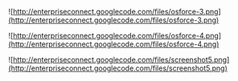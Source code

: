 ![http://enterpriseconnect.googlecode.com/files/osforce-3.png](http://enterpriseconnect.googlecode.com/files/osforce-3.png)

![http://enterpriseconnect.googlecode.com/files/osforce-4.png](http://enterpriseconnect.googlecode.com/files/osforce-4.png)

![http://enterpriseconnect.googlecode.com/files/screenshot5.png](http://enterpriseconnect.googlecode.com/files/screenshot5.png)